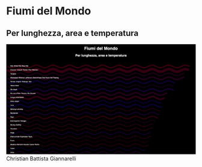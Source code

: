# Fiumi del Mondo
## Per lunghezza, area e temperatura
![Fiumi del Mondo](image.png)
Christian Battista Giannarelli
